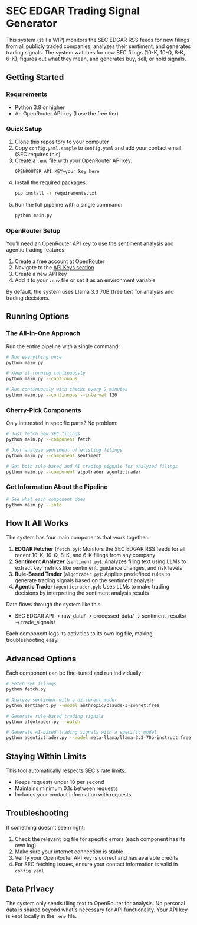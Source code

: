 # SEC EDGAR Trading Signal Generator

This system (still a WIP) monitors the SEC EDGAR RSS feeds for new filings from all publicly traded companies, analyzes their sentiment, and generates trading signals. The system watches for new SEC filings (10-K, 10-Q, 8-K, 6-K), figures out what they mean, and generates buy, sell, or hold signals.

## Getting Started

### Requirements

- Python 3.8 or higher
- An OpenRouter API key (I use the free tier)

### Quick Setup

1. Clone this repository to your computer
2. Copy `config.yaml.sample` to `config.yaml` and add your contact email (SEC requires this)
3. Create a `.env` file with your OpenRouter API key:
   ```
   OPENROUTER_API_KEY=your_key_here
   ```
4. Install the required packages:
   ```bash
   pip install -r requirements.txt
   ```
5. Run the full pipeline with a single command:
   ```bash
   python main.py
   ```

### OpenRouter Setup

You'll need an OpenRouter API key to use the sentiment analysis and agentic trading features:

1. Create a free account at [OpenRouter](https://openrouter.ai)
2. Navigate to the [API Keys section](https://openrouter.ai/keys)
3. Create a new API key
4. Add it to your `.env` file or set it as an environment variable

By default, the system uses Llama 3.3 70B (free tier) for analysis and trading decisions.

## Running Options

### The All-in-One Approach

Run the entire pipeline with a single command:

```bash
# Run everything once
python main.py

# Keep it running continuously
python main.py --continuous

# Run continuously with checks every 2 minutes
python main.py --continuous --interval 120
```

### Cherry-Pick Components

Only interested in specific parts? No problem:

```bash
# Just fetch new SEC filings
python main.py --component fetch

# Just analyze sentiment of existing filings
python main.py --component sentiment

# Get both rule-based and AI trading signals for analyzed filings
python main.py --component algotrader agentictrader
```

### Get Information About the Pipeline

```bash
# See what each component does
python main.py --info
```

## How It All Works

The system has four main components that work together:

1. **EDGAR Fetcher** (`fetch.py`): Monitors the SEC EDGAR RSS feeds for all recent 10-K, 10-Q, 8-K, and 6-K filings from any company
2. **Sentiment Analyzer** (`sentiment.py`): Analyzes filing text using LLMs to extract key metrics like sentiment, guidance changes, and risk levels
3. **Rule-Based Trader** (`algotrader.py`): Applies predefined rules to generate trading signals based on the sentiment analysis
4. **Agentic Trader** (`agentictrader.py`): Uses LLMs to make trading decisions by interpreting the sentiment analysis results

Data flows through the system like this:
- SEC EDGAR API → raw_data/ → processed_data/ → sentiment_results/ → trade_signals/

Each component logs its activities to its own log file, making troubleshooting easy.

## Advanced Options

Each component can be fine-tuned and run individually:

```bash
# Fetch SEC filings
python fetch.py

# Analyze sentiment with a different model
python sentiment.py --model anthropic/claude-3-sonnet:free

# Generate rule-based trading signals
python algotrader.py --watch

# Generate AI-based trading signals with a specific model
python agentictrader.py --model meta-llama/llama-3.3-70b-instruct:free --watch
```

## Staying Within Limits

This tool automatically respects SEC's rate limits:
- Keeps requests under 10 per second
- Maintains minimum 0.1s between requests
- Includes your contact information with requests

## Troubleshooting

If something doesn't seem right:

1. Check the relevant log file for specific errors (each component has its own log)
2. Make sure your internet connection is stable
3. Verify your OpenRouter API key is correct and has available credits
4. For SEC fetching issues, ensure your contact information is valid in `config.yaml`

## Data Privacy

The system only sends filing text to OpenRouter for analysis. No personal data is shared beyond what's necessary for API functionality. Your API key is kept locally in the `.env` file.

